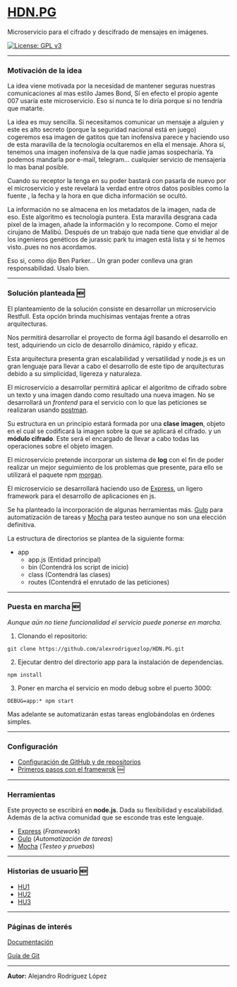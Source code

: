 # [HDN.PG](https://alexrodriguezlop.github.io/HDN.PG/)
Microservicio para el cifrado y descifrado de mensajes en imágenes.

[![License: GPL v3](https://img.shields.io/badge/License-GPLv3-blue.svg)](https://www.gnu.org/licenses/gpl-3.0) 

___
### Motivación de la idea

La idea viene motivada por la necesidad de mantener seguras nuestras comunicaciones al mas estilo James Bond, Sí en efecto el propio agente 007 usaría este microservicio. Eso sí nunca te lo diría porque si no tendría que matarte.

La idea es muy sencilla. Si necesitamos comunicar un mensaje a alguien y este es alto secreto (porque la seguridad nacional está en juego) cogeremos esa imagen de gatitos que tan inofensiva parece y haciendo uso de esta maravilla de la tecnología ocultaremos en ella el mensaje. 
Ahora sí, tenemos una imagen inofensiva de la que nadie jamas sospecharía. Ya podemos mandarla por e-mail, telegram... cualquier servicio de mensajería lo mas banal posible.

Cuando su receptor la tenga en su poder bastará con pasarla de nuevo por el microservicio y este revelará la verdad entre otros datos posibles como la fuente , la fecha y la hora en que dicha información se ocultó.

La información no se almacena en los metadatos de la imagen, nada de eso. Este algoritmo es tecnología puntera.
Esta maravilla desgrana cada píxel de la imagen, añade la información y lo recompone. Como el mejor cirujano de Malibú.
Después de un trabajo que nada tiene que envidiar al de los ingenieros genéticos de jurassic park tu imagen está lista y si te hemos visto..pues no nos acordamos. 

Eso si, como dijo Ben Parker… Un gran poder conlleva una gran responsabilidad. Usalo bien.
___
### Solución planteada :new:
El planteamiento de la solución consiste en desarrollar un microservicio Restfull.
Esta opción brinda muchísimas ventajas frente a otras arquitecturas. 

Nos permitirá desarrollar el proyecto de forma ágil basando el desarrollo en test, adquiriendo un ciclo de desarrollo dinámico, rápido y eficaz.

Esta arquitectura presenta gran escalabilidad y versatilidad y node.js es un gran lenguaje para llevar a cabo el desarrollo de este tipo de arquitecturas debido a su simplicidad, ligereza y naturaleza.

El microservicio a desarrollar permitirá aplicar el algoritmo de cifrado sobre un texto y una imagen dando como resultado una nueva imagen. 
No se desarrollará un *frontend* para el servicio con lo que las peticiones se realizaran usando [postman](https://www.postman.com/).

Su estructura en un principio estará formada por una **clase imagen**, objeto en el cual se codificará la imagen sobre la que se aplicará el cifrado. y un **módulo cifrado**.
Este será el encargado de llevar a cabo todas las operaciones sobre el objeto imagen.

El microservicio pretende incorporar un sistema de **log** con el fin de poder realizar un mejor seguimiento de los problemas que presente, para ello se utilizará el paquete npm [morgan](https://www.npmjs.com/package/morgan).

El microservicio se desarrollará haciendo uso de [Express](https://expressjs.com/), un ligero framework para el desarrollo de aplicaciones en js.

Se ha planteado la incorporación de algunas herramientas más.  [Gulp](https://gulpjs.com/) para automatización de tareas y  [Mocha](https://mochajs.org/) para testeo aunque no son una elección definitiva.

La estructura de directorios se plantea de la siguiente forma:
- app
  - app.js (Entidad principal) 
  - bin (Contendrá los script de inicio) 
  - class (Contendrá las clases)
  - routes (Contendrá el enrutado de las peticiones)
___
### Puesta en marcha :new:
*Aunque aún no tiene funcionalidad el servicio puede ponerse en marcha.*

1) Clonando el repositorio:

`git clone https://github.com/alexrodriguezlop/HDN.PG.git`

2) Ejecutar dentro del directorio app para la instalación de dependencias.

`npm install`

3) Poner en marcha el servicio en modo debug sobre el puerto 3000:

`DEBUG=app:* npm start`

Mas adelante se automatizarán estas tareas englobándolas en órdenes simples.

___
### Configuración 

- [Configuración de GitHub y de repositorios](https://github.com/alexrodriguezlop/HDN.PG/tree/master/docs/configuraci%C3%B3n%20del%20repositorio)
- [Primeros pasos con el framewrok](https://github.com/alexrodriguezlop/HDN.PG/tree/master/docs/Primeros%20pasos) :new:

___
### Herramientas

Este proyecto se escribirá en **node.js**.
Dada su flexibilidad y escalabilidad. Además de la activa comunidad que se esconde tras este lenguaje.

- [Express](https://expressjs.com/)	(*Framework*)
- [Gulp](https://gulpjs.com/)	(*Automatización de tareas*)
- [Mocha](https://mochajs.org/)		(*Testeo y pruebas*)
___
### Historias de usuario :new:

- [HU1](https://github.com/alexrodriguezlop/HDN.PG/blob/master/HU/HU1.md)
- [HU2](https://github.com/alexrodriguezlop/HDN.PG/blob/master/HU/HU2.md)
- [HU3](https://github.com/alexrodriguezlop/HDN.PG/blob/master/HU/HU3.md)

___
### Páginas de interés

[Documentación](https://alexrodriguezlop.github.io/HDN.PG/)

[Guía de Git](https://github.com/alexrodriguezlop/HDN.PG/blob/master/docs/Mini%20guias/Git.md)

___

**Autor:** Alejandro Rodríguez López